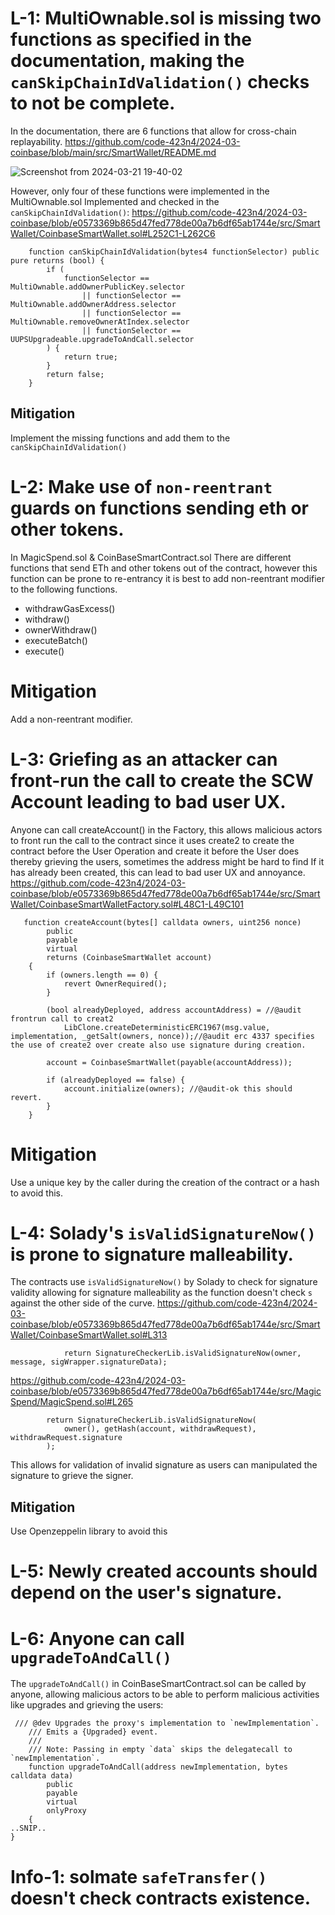 # L-1: MultiOwnable.sol is missing two functions as specified in the documentation,  making the `canSkipChainIdValidation()` checks to not be complete.
In the documentation, there are 6 functions that allow for cross-chain replayability.
https://github.com/code-423n4/2024-03-coinbase/blob/main/src/SmartWallet/README.md

![Screenshot from 2024-03-21 19-40-02](https://github.com/shealtielanz/chainlinktQA/assets/126171088/969630c3-9136-4006-8b81-d5719a571eab)

However, only four of these functions were implemented in the MultiOwnable.sol
Implemented and checked in the  `canSkipChainIdValidation()`:
https://github.com/code-423n4/2024-03-coinbase/blob/e0573369b865d47fed778de00a7b6df65ab1744e/src/SmartWallet/CoinbaseSmartWallet.sol#L252C1-L262C6
```solidity
    function canSkipChainIdValidation(bytes4 functionSelector) public pure returns (bool) {
        if (
            functionSelector == MultiOwnable.addOwnerPublicKey.selector
                || functionSelector == MultiOwnable.addOwnerAddress.selector
                || functionSelector == MultiOwnable.removeOwnerAtIndex.selector
                || functionSelector == UUPSUpgradeable.upgradeToAndCall.selector
        ) {
            return true;
        }
        return false;
    }
```

## Mitigation

Implement the missing functions and add them to the `canSkipChainIdValidation()`

# L-2:  Make use of `non-reentrant` guards on functions sending eth or other tokens. 
In MagicSpend.sol & CoinBaseSmartContract.sol There are different functions that send ETh and other tokens out of the contract, however this function can be prone to re-entrancy it is best to add non-reentrant modifier to the following functions.
- withdrawGasExcess()
- withdraw()
- ownerWithdraw()
- executeBatch()
- execute()

# Mitigation
Add a non-reentrant modifier.

# L-3: Griefing as an attacker can front-run the call to create the SCW Account leading to bad user UX.
Anyone can call createAccount() in the Factory, this allows malicious actors to front run the call to the contract since it uses create2 to create the contract before the User Operation and create it before the User does thereby grieving the users, sometimes the address might be hard to find If it has already been created, this can lead to bad user UX and annoyance.
https://github.com/code-423n4/2024-03-coinbase/blob/e0573369b865d47fed778de00a7b6df65ab1744e/src/SmartWallet/CoinbaseSmartWalletFactory.sol#L48C1-L49C101
```solidity
   function createAccount(bytes[] calldata owners, uint256 nonce)
        public
        payable
        virtual
        returns (CoinbaseSmartWallet account)
    {
        if (owners.length == 0) {
            revert OwnerRequired();
        }

        (bool alreadyDeployed, address accountAddress) = //@audit frontrun call to creat2 
            LibClone.createDeterministicERC1967(msg.value, implementation, _getSalt(owners, nonce));//@audit erc 4337 specifies the use of create2 over create also use signature during creation.

        account = CoinbaseSmartWallet(payable(accountAddress));

        if (alreadyDeployed == false) {
            account.initialize(owners); //@audit-ok this should revert.
        }
    }
```

# Mitigation 
Use a unique key by the caller during the creation of the contract or a hash to avoid this.
# L-4: Solady's `isValidSignatureNow()` is prone to signature malleability.
The contracts use `isValidSignatureNow()` by Solady to check for signature validity allowing for signature malleability as the function doesn't check `s` against the other side of the curve.
https://github.com/code-423n4/2024-03-coinbase/blob/e0573369b865d47fed778de00a7b6df65ab1744e/src/SmartWallet/CoinbaseSmartWallet.sol#L313
```solidity
            return SignatureCheckerLib.isValidSignatureNow(owner, message, sigWrapper.signatureData);
```
https://github.com/code-423n4/2024-03-coinbase/blob/e0573369b865d47fed778de00a7b6df65ab1744e/src/MagicSpend/MagicSpend.sol#L265
```solidity
        return SignatureCheckerLib.isValidSignatureNow(
            owner(), getHash(account, withdrawRequest), withdrawRequest.signature
        );

```
This allows for validation of invalid signature as users can manipulated the signature to grieve the signer.

## Mitigation
Use Openzeppelin library to avoid this

# L-5: Newly created accounts should depend on the user's signature.
# L-6: Anyone can call `upgradeToAndCall()`
The `upgradeToAndCall()` in CoinBaseSmartContract.sol can be called by anyone, allowing malicious actors to be able to perform malicious activities like upgrades and grieving the users:

```solidity
 /// @dev Upgrades the proxy's implementation to `newImplementation`.
    /// Emits a {Upgraded} event.
    ///
    /// Note: Passing in empty `data` skips the delegatecall to `newImplementation`.
    function upgradeToAndCall(address newImplementation, bytes calldata data)
        public
        payable
        virtual
        onlyProxy
    {
..SNIP..
}
```
# Info-1: solmate `safeTransfer()` doesn't check contracts existence.
